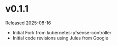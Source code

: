 # v0.1.1

Released 2025-08-16

- Initial Fork from kubernetes-pfsense-controller
- Initial code revisions using Jules from Google

